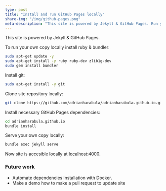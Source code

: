 ```yaml
---
type: post
title: "Install and run GitHub Pages locally"
share-img: "/img/github-pages.png"
meta-description: "This site is powered by Jekyll & GitHub Pages. Run your own local copy following these instructions."
---
```


This site is powered by Jekyll & GitHub Pages.

To run your own copy locally install ruby & bundler:
```bash
sudo apt-get update -y
sudo apt-get install -y ruby ruby-dev zlib1g-dev
sudo gem install bundler
```

Install git:
```bash
sudo apt-get install -y git
```

Clone site repository locally:
```bash
git clone https://github.com/adrianharabula/adrianharabula.github.io.git
```

Install necessary GitHub Pages dependencies:
```bash
cd adrianharabula.github.io
bundle install
```

Serve your own copy locally:
```bash
bundle exec jekyll serve
```

Now site is accesible locally at [localhost:4000](http://localhost:4000).

### Future work
 * Automate dependencies installation with Docker.
 * Make a demo how to make a pull request to update site
